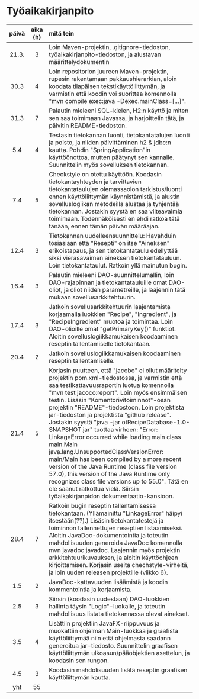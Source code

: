 # Työaikakirjanpito

| päivä | aika (h)  | mitä tein  |
| :----:|:---------:| :----------|
| 21.3. | 3         | Loin Maven-projektin, .gitignore-tiedoston, työaikakirjanpito-tiedoston, ja alustavan määrittelydokumentin |
| 30.3  | 4         | Loin repositorion juureen Maven-projektin, rupesin rakentamaan pakkaushierarkian, aloin koodata tilapäisen tekstikäyttöliittymän, ja varmistin että koodin voi suorittaa komennolla "mvn compile exec:java -Dexec.mainClass=[...]".
| 31.3  | 7         | Palautin mieleeni SQL-kielen, H2:n käyttö ja miten sen saa toimimaan Javassa, ja harjoittelin tätä, ja päivitin README-tiedoston.
| 5.4   | 4         | Testasin tietokannan luonti, tietokantatalujen luonti ja poisto, ja niiden päivittäminen h2 & jdbc:n kautta. Pohdin "SpringApplication"in käyttöönottoa, mutten päätynyt sen kannalle. Suunnittelin myös sovelluksen tietokannan.
| 7.4   | 5         | Checkstyle on otettu käyttöön. Koodasin tietokantayhteyden ja tarvittavien tietokantataulujen olemassaolon tarkistus/luonti ennen käyttöliittymän käynnistämistä, ja alustin sovelluslogiikan metodeilla alustaa ja tyhjentää tietokannan. Jostakin syystä en saa viiteavaimia toimimaan. Todennäköisesti en ehdi ratkoa tätä tänään, ennen tämän päivän määräajan.
| 12.4  | 3         | Tietokannan uudelleensuunnittelu: Havahduin tosiasiaan että "Resepti" on itse "Aineksen" erikoistapaus, ja sen tietokantataulu edellyttää siksi vierasavaimen aineksen tietokantatauluun. Loin tietokantataulut. Ratkoin yllä mainutun bugin. 
| 16.4  | 3         | Palautin mieleeni DAO-suunnittelumallin, loin DAO-rajapinnan ja tietokantatauluille omat DAO-oliot, ja oliot niiden parametreille, ja laajennin tätä mukaan sovellusarkkitehtuurin.
| 17.4  | 3         | Jatkoin sovellusarkkitehtuurin laajentamista korjaamalla  luokkien "Recipe", "Ingredient", ja "RecipeIngredient" muotoa ja toimintaa. Loin DAO-olioille omat "getPrimaryKey()" funktiot. Aloitin sovelluslogiikkamukaisen koodaaminen reseptin tallentamiselle tietokantaan.
| 20.4  | 2         | Jatkoin sovelluslogiikkamukaisen koodaaminen reseptin tallentamiselle.
| 21.4  | 5         | Korjasin puutteen, että "jacobo" ei ollut määritelty projektin pom.xml-tiedostossa, ja varmistin että saa testikattavuusraportin luotua komennolla "mvn test jacoco:report". Loin myös ensimmäisen testin. Lisäsin "Komentorivitoiminnot"-osan projektin "README"-tiedostoon. Loin projektista jar-tiedoston ja projektista "github release". Jostakin syystä "java -jar otRecipeDatabase-1.0-SNAPSHOT.jar" tuottaa virheen: "Error: LinkageError occurred while loading main class main.Main java.lang.UnsupportedClassVersionError: main/Main has been compiled by a more recent version of the Java Runtime (class file version 57.0), this version of the Java Runtime only recognizes class file versions up to 55.0". Tätä en ole saanut ratkottua vielä. Siirsin työaikakirjanpidon dokumentaatio-kansioon.
| 28.4  | 7         | Ratkoin bugin reseptin tallentamisessa tietokantaan. (Yllämainittu "LinkageError" häipyi itsestään(??).) Lisäsin tietokantatestejä ja toiminnon tallennettujen reseptien listaamiseksi. Aloitin JavaDoc-dokumentointia ja toteutin mahdollisuuden generoida JavaDoc komennolla mvn javadoc:javadoc. Laajennin myös projektin arkkitehtuurikuvauksen, ja aloitin käyttöohjeen kirjoittamisen. Korjasin useita chechstyle-virheitä, ja loin uuden releasen projektille (viikko 6).
| 1.5   | 2         | JavaDoc-kattavuuden lisäämistä ja koodin kommentointia ja korjaamista.
| 2.5   | 3         | Siirsin (koodasin uudestaan) DAO-luokkien hallinta täysin "Logic"-luokalle, ja toteutin mahdollisuus listata tietokannassa olevat ainekset.
| 3.5   | 4         | Lisättiin projektiin JavaFX-riippuvuus ja muokattiin ohjelman Main-luokkaa ja graafista käyttöliittymää niin että ohjelmasta saadann generoitua jar-tiedosto. Suunnittelin graafisen käyttöliittymän ulkoasun/pääobjektien asettelun, ja koodasin sen rungon.
| 4.5   | 3         | Koodasin mahdolisuuden lisätä reseptin graafisen käyttöliittymän kautta.
| yht   | 55        |
